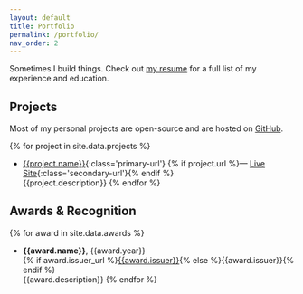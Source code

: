 ```yaml
---
layout: default
title: Portfolio
permalink: /portfolio/
nav_order: 2
---
```


Sometimes I build things. Check out [my resume](/assets/pdfs/bradleyrosenfeld-resume.pdf) for a full list of my experience and education.

## Projects

Most of my personal projects are open-source and are hosted on [GitHub](https://github.com/BoringCode/).

{% for project in site.data.projects %}
- [{{project.name}}]({{project.github}}){:class='primary-url'} {% if project.url %}&mdash; [Live Site]({{project.url}}){:class='secondary-url'}{% endif %}  
  {{project.description}}
{% endfor %}

## Awards & Recognition

{% for award in site.data.awards %}
- **{{award.name}}**, {{award.year}}  
  {% if award.issuer_url %}[{{award.issuer}}]({{award.issuer_url}}){% else %}{{award.issuer}}{% endif %}  
  {{award.description}}
{% endfor %}
